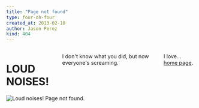 ```yaml
---
title: "Page not found"
type: four-oh-four
created_at: 2013-02-10
author: Jason Perez
kind: 404
---
```


<div id="four-oh-four" class="container">
	<div class="six columns offset-by-one article-text">
		<h1 id="important">LOUD NOISES!</h1>
		<p id="article-lead">I don't know what you did, but now everyone's screaming.</p>
		<p>I love... <a href="http://sadbacon.com">home page</a>.</p>
	</div>
	<div class="six columns comic-panels">
		<img src="/images/loud-noises-page-not-found.png" alt="Loud noises! Page not found.">
	</div>
</div>

